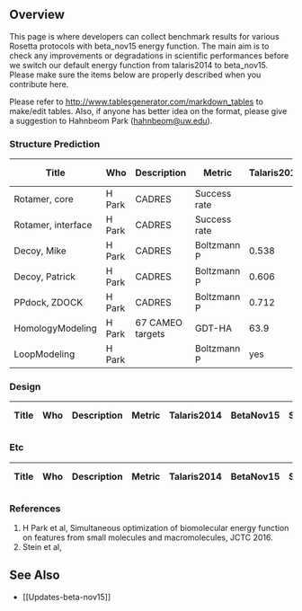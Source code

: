 ## Overview

This page is where developers can collect benchmark results for various Rosetta protocols with beta_nov15 energy function. The main aim is to check any improvements or degradations in scientific performances before we switch our default energy function from talaris2014 to beta_nov15. Please make sure the items below are properly described when you contribute here.

Please refer to http://www.tablesgenerator.com/markdown_tables to make/edit tables. Also, if anyone has better idea on the format, please give a suggestion to Hahnbeom Park (hahnbeom@uw.edu).

### Structure Prediction

| Title  | Who    | Description| Metric | Talaris2014 | BetaNov15 | Sign? |App/Mover| Ref. |Rosetta V. |
|--------|--------|------------|--------|-------------|-----------|-------|---------|------|-----------|
| Rotamer, core      | H Park | CADRES     | Success rate |              |           | |RTmin          | |      |
| Rotamer, interface | H Park | CADRES     | Success rate |              |           | |RTmin          | |      |
| Decoy, Mike        | H Park | CADRES     | Boltzmann P  |  0.538       | 0.600     | |Relax, dual    |1|      |
| Decoy, Patrick     | H Park | CADRES     | Boltzmann P  |  0.606       | 0.699     | |Relax, dual    |1|      |
| PPdock, ZDOCK      | H Park | CADRES     | Boltzmann P  |  0.712       | 0.779     | |Relax, torsion |1|      |
| HomologyModeling   | H Park | 67 CAMEO targets | GDT-HA |  63.9        | 65.1      | |Hybridize      |1|      |
| LoopModeling       | H Park |  | Boltzmann P | yes |   |   | NGK |2|            |

### Design

| Title  | Who    | Description| Metric | Talaris2014 | BetaNov15 | Sign? |App/Mover| Ref. |Rosetta V. |
|--------|--------|------------|--------|-------------|-----------|-------|---------|------|-----------|

### Etc

| Title  | Who    | Description| Metric | Talaris2014 | BetaNov15 | Sign? |App/Mover| Ref. |Rosetta V. |
|--------|--------|------------|--------|-------------|-----------|-------|---------|------|-----------|

### References
1. H Park et al, Simultaneous optimization of biomolecular energy function on features from small molecules and macromolecules, JCTC 2016.
2. Stein et al,

## See Also

* [[Updates-beta-nov15]]